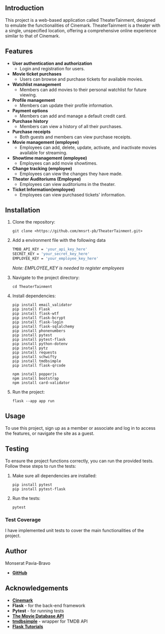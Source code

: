 ## Introduction

This project is a web-based application called TheaterTainment, designed to emulate the functionalities of Cinemark. TheaterTainment is a theater with a single, unspecified location, offering a comprehensive online experience similar to that of Cinemark.

## Features

- **User authentication and authorization**
    - Login and registration for users.
- **Movie ticket purchases**
    - Users can browse and purchase tickets for available movies.
- **Watchlist management**
    - Members can add movies to their personal watchlist for future viewing.
- **Profile management**
    - Members can update their profile information.
- **Payment options**
    - Members can add and manage a default credit card.
- **Purchase history**
    - Members can view a history of all their purchases.
- **Purchase receipts**
    - Both guests and members can view purchase receipts.
- **Movie management (employee)**
    - Employees can add, delete, update, activate, and inactivate movies available for streaming.
- **Showtime management (employee)**
    - Employees can add movie showtimes.
- **Change tracking (employee)**
    - Employees can view the changes they have made.
- **Theater Auditoriums (Employee)**
    - Employees can view auditoriums in the theater.
- **Ticket Information(employee)**
    - Employees can view purchased tickets' information.

## Installation

1. Clone the repository:
    
    ```
    git clone <https://github.com/mnsrt-pb/TheaterTainment.git>
    ```
    
2. Add a environment file with the following data
    
    ```bash
    TMDB_API_KEY = 'your_api_key_here'
    SECRET_KEY = 'your_secret_key_here'
    EMPLOYEE_KEY = 'your_employee_key_here'
    ```
    
    *Note: EMPLOYEE_KEY is needed to register employees*
    
3. Navigate to the project directory:
    
    ```
    cd TheaterTainment
    ```
    
4. Install dependencies:
    
    ```
    pip install email_validator
    pip install Flask
    pip install flask-wtf
    pip install flask-bcrypt
    pip install flask-login
    pip install flask-sqlalchemy
    pip install phonenumbers
    pip install pytest
    pip install pytest-flask
    pip install python-dotenv
    pip install pytz
    pip install requests
    pip install schwifty
    pip install tmdbsimple
    pip install flask-qrcode
    
    npm install popperjs
    npm install bootstrap
    npm install card-validator
    ```
    
5. Run the project:
    
    ```
    flask --app app run
    ```
    

## Usage

To use this project, sign up as a member or associate and log in to access the features, or navigate the site as a guest. 

## Testing

To ensure the project functions correctly, you can run the provided tests. Follow these steps to run the tests:

1. Make sure all dependencies are installed:
    
    ```
    pip install pytest
    pip install pytest-flask
    ```
    
2. Run the tests:
    
    ```
    pytest
    ```
    

### Test Coverage

I have implemented unit tests to cover the main functionalities of the project.

## Author

Monserat Pavia-Bravo

- [**GitHub**](https://github.com/mnsrt-pb)

## Acknowledgements

- [**Cinemark**](https://www.cinemark.com)
- **Flask** - for the back-end framework
- **Pytest** - for running tests
- [**The Movie Database API**](https://developer.themoviedb.org/docs/getting-started)
- [**tmdbsimple**](https://github.com/celiao/tmdbsimple) - wrapper for TMDB API
- [**Flask Tutorials**](https://www.youtube.com/playlist?list=PL-osiE80TeTs4UjLw5MM6OjgkjFeUxCYH)
